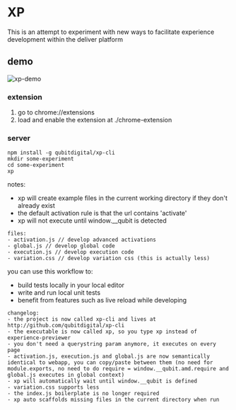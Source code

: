 # XP

This is an attempt to experiment with new ways to facilitate experience development within the deliver platform

## demo
![xp-demo](https://cloud.githubusercontent.com/assets/640611/14802248/bf9cc210-0b47-11e6-9866-ec2050dbd1b0.gif)


### extension
1. go to chrome://extensions
2. load and enable the extension at ./chrome-extension

### server
```
npm install -g qubitdigital/xp-cli
mkdir some-experiment
cd some-experiment
xp
```

notes:
- xp will create example files in the current working directory if they don't already exist
- the default activation rule is that the url contains 'activate'
- xp will not execute until window.__qubit is detected


```
files:
- activation.js // develop advanced activations
- global.js // develop global code
- execution.js // develop execution code
- variation.css // develop variation css (this is actually less)
```

you can use this workflow to:
- build tests locally in your local editor
- write and run local unit tests
- benefit from features such as live reload while developing


```
changelog:
- the project is now called xp-cli and lives at http://github.com/qubitdigital/xp-cli
- the executable is now called xp, so you type xp instead of experience-previewer
- you don't need a querystring param anymore, it executes on every page
- activation.js, execution.js and global.js are now semantically identical to webapp, you can copy/paste between them (no need for module.exports, no need to do require = window.__qubit.amd.require and global.js executes in global context)
- xp will automatically wait until window.__qubit is defined
- variation.css supports less
- the index.js boilerplate is no longer required
- xp auto scaffolds missing files in the current directory when run
```
